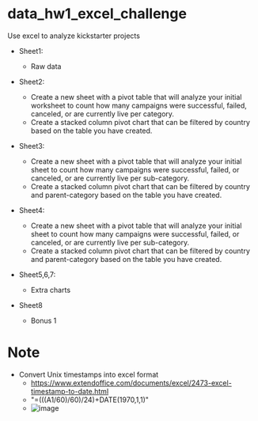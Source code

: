 # data_hw1_excel_challenge
Use excel to analyze kickstarter projects
- Sheet1: 
  - Raw data
  
- Sheet2:
  - Create a new sheet with a pivot table that will analyze your initial worksheet to count how many campaigns were successful, failed, canceled, or are currently live per category.
  - Create a stacked column pivot chart that can be filtered by country based on the table you have created.
  
- Sheet3:
  - Create a new sheet with a pivot table that will analyze your initial sheet to count how many campaigns were successful, failed, or canceled, or are currently live per sub-category.
  - Create a stacked column pivot chart that can be filtered by country and parent-category based on the table you have created.
  
- Sheet4:
  - Create a new sheet with a pivot table that will analyze your initial sheet to count how many campaigns were successful, failed, or canceled, or are currently live per sub-category.
  - Create a stacked column pivot chart that can be filtered by country and parent-category based on the table you have created.
  
- Sheet5,6,7:
  - Extra charts

- Sheet8
  - Bonus 1


# Note
- Convert Unix timestamps into excel format
  - https://www.extendoffice.com/documents/excel/2473-excel-timestamp-to-date.html
  - "=(((A1/60)/60)/24)+DATE(1970,1,1)"
  - ![image](https://cdn.extendoffice.com/images/stories/doc-excel/convert-date-unixtimestamp/doc-convert-timestamp-4.png)
  
